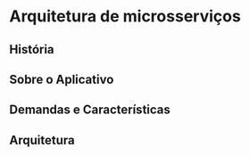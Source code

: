 # Arquitetura de microsserviços


## História 

## Sobre o Aplicativo

## Demandas e Características 

## Arquitetura
